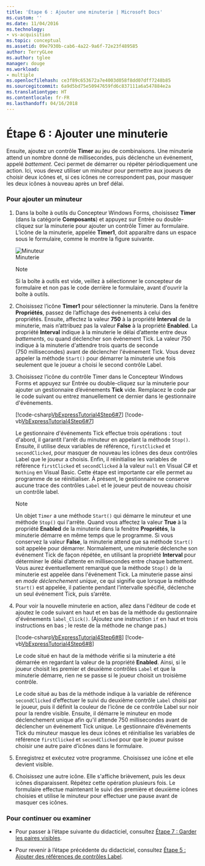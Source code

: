 ```yaml
---
title: 'Étape 6 : Ajouter une minuterie | Microsoft Docs'
ms.custom: ''
ms.date: 11/04/2016
ms.technology:
- vs-acquisition
ms.topic: conceptual
ms.assetid: 09e7930b-cab6-4a22-9a6f-72e23f489585
author: TerryGLee
ms.author: tglee
manager: douge
ms.workload:
- multiple
ms.openlocfilehash: ce3f89c653672a7e4003d058f8dd07dff7248b85
ms.sourcegitcommit: 6a9d5bd75e50947659fd6c837111a6a547884e2a
ms.translationtype: HT
ms.contentlocale: fr-FR
ms.lasthandoff: 04/16/2018
---
```

# <a name="step-6-add-a-timer"></a>Étape 6 : Ajouter une minuterie
Ensuite, ajoutez un contrôle **Timer** au jeu de combinaisons. Une minuterie attend un nombre donné de millisecondes, puis déclenche un événement, appelé *battement*. Ceci permet de démarrer ou répéter périodiquement une action. Ici, vous devez utiliser un minuteur pour permettre aux joueurs de choisir deux icônes et, si ces icônes ne correspondent pas, pour masquer les deux icônes à nouveau après un bref délai.  
  
### <a name="to-add-a-timer"></a>Pour ajouter un minuteur  
  
1.  Dans la boîte à outils du Concepteur Windows Forms, choisissez **Timer** (dans la catégorie **Composants**) et appuyez sur Entrée ou double-cliquez sur la minuterie pour ajouter un contrôle Timer au formulaire. L’icône de la minuterie, appelée **Timer1**, doit apparaître dans un espace sous le formulaire, comme le montre la figure suivante.  
  
     ![Minuteur](../ide/media/express_timer.png "Express_Timer")  
Minuterie  
  
    > [!NOTE]
    >  Si la boîte à outils est vide, veillez à sélectionner le concepteur de formulaire et non pas le code derrière le formulaire, avant d'ouvrir la boîte à outils.  
  
2.  Choisissez l’icône **Timer1** pour sélectionner la minuterie. Dans la fenêtre **Propriétés**, passez de l’affichage des événements à celui des propriétés. Ensuite, affectez la valeur **750** à la propriété **Interval** de la minuterie, mais n’attribuez pas la valeur **False** à la propriété **Enabled**. La propriété **Interval** indique à la minuterie le délai d’attente entre deux *battements*, ou quand déclencher son événement Tick. La valeur 750 indique à la minuterie d'attendre trois quarts de seconde (750 millisecondes) avant de déclencher l'événement Tick. Vous devez appeler la méthode `Start()` pour démarrer la minuterie une fois seulement que le joueur a choisi le second contrôle Label.  
  
3.  Choisissez l’icône du contrôle Timer dans le Concepteur Windows Forms et appuyez sur Entrée ou double-cliquez sur la minuterie pour ajouter un gestionnaire d’événements **Tick** vide. Remplacez le code par le code suivant ou entrez manuellement ce dernier dans le gestionnaire d'événements.  
  
     [!code-csharp[VbExpressTutorial4Step6#7](../ide/codesnippet/CSharp/step-6-add-a-timer_1.cs)]
     [!code-vb[VbExpressTutorial4Step6#7](../ide/codesnippet/VisualBasic/step-6-add-a-timer_1.vb)]  
  
     Le gestionnaire d'événements Tick effectue trois opérations : tout d'abord, il garantit l'arrêt du minuteur en appelant la méthode `Stop()`. Ensuite, il utilise deux variables de référence, `firstClicked` et `secondClicked`, pour masquer de nouveau les icônes des deux contrôles Label que le joueur a choisis. Enfin, il réinitialise les variables de référence `firstClicked` et `secondClicked` à la valeur `null` en Visual C# et `Nothing` en Visual Basic. Cette étape est importante car elle permet au programme de se réinitialiser. À présent, le gestionnaire ne conserve aucune trace des contrôles `Label` et le joueur peut de nouveau choisir un contrôle label.  
  
    > [!NOTE]
    >  Un objet `Timer` a une méthode `Start()` qui démarre le minuteur et une méthode `Stop()` qui l'arrête. Quand vous affectez la valeur **True** à la propriété **Enabled** de la minuterie dans la fenêtre **Propriétés**, la minuterie démarre en même temps que le programme. Si vous conservez la valeur **False**, la minuterie attend que sa méthode `Start()` soit appelée pour démarrer. Normalement, une minuterie déclenche son événement Tick de façon répétée, en utilisant la propriété **Interval** pour déterminer le délai d’attente en millisecondes entre chaque battement. Vous aurez éventuellement remarqué que la méthode `Stop()` de la minuterie est appelée dans l'événement Tick. La minuterie passe ainsi en *mode déclenchement unique*, ce qui signifie que lorsque la méthode `Start()` est appelée, il patiente pendant l’intervalle spécifié, déclenche un seul événement Tick, puis s’arrête.  
  
4.  Pour voir la nouvelle minuterie en action, allez dans l'éditeur de code et ajoutez le code suivant en haut et en bas de la méthode du gestionnaire d'événements `label_Click()`. (Ajoutez une instruction `if` en haut et trois instructions en bas ; le reste de la méthode ne change pas.)  
  
     [!code-csharp[VbExpressTutorial4Step6#8](../ide/codesnippet/CSharp/step-6-add-a-timer_2.cs)]
     [!code-vb[VbExpressTutorial4Step6#8](../ide/codesnippet/VisualBasic/step-6-add-a-timer_2.vb)]  
  
     Le code situé en haut de la méthode vérifie si la minuterie a été démarrée en regardant la valeur de la propriété **Enabled**. Ainsi, si le joueur choisit les premier et deuxième contrôles `Label` et que la minuterie démarre, rien ne se passe si le joueur choisit un troisième contrôle.  
  
     Le code situé au bas de la méthode indique à la variable de référence `secondClicked` d’effectuer le suivi du deuxième contrôle `Label` choisi par le joueur, puis il définit la couleur de l’icône de ce contrôle Label sur noir pour la rendre visible. Ensuite, il démarre le minuteur en mode déclenchement unique afin qu'il attende 750 millisecondes avant de déclencher un événement Tick unique. Le gestionnaire d’événements Tick du minuteur masque les deux icônes et réinitialise les variables de référence `firstClicked` et `secondClicked` pour que le joueur puisse choisir une autre paire d’icônes dans le formulaire.  
  
5.  Enregistrez et exécutez votre programme. Choisissez une icône et elle devient visible.  
  
6.  Choisissez une autre icône. Elle s'affiche brièvement, puis les deux icônes disparaissent. Répétez cette opération plusieurs fois. Le formulaire effectue maintenant le suivi des première et deuxième icônes choisies et utilise le minuteur pour effectuer une pause avant de masquer ces icônes.  
  
### <a name="to-continue-or-review"></a>Pour continuer ou examiner  
  
-   Pour passer à l’étape suivante du didacticiel, consultez [Étape 7 : Garder les paires visibles](../ide/step-7-keep-pairs-visible.md).  
  
-   Pour revenir à l’étape précédente du didacticiel, consultez [Étape 5 : Ajouter des références de contrôles Label](../ide/step-5-add-label-references.md).